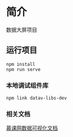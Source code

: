 # 简介
数据大屏项目

## 运行项目
```
npm install
npm run serve
```

### 本地调试组件库
```
npm link datav-libs-dev
```


### 相关文档
[慕课网数据可视化文档](http://www.youbaobao.xyz/datav-docs/)